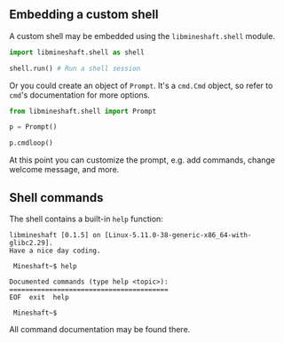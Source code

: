 ## Embedding a custom shell
A custom shell may be embedded using the `libmineshaft.shell` module. 
```python
import libmineshaft.shell as shell

shell.run() # Run a shell session
```
 Or you could create an object of `Prompt`. It's a `cmd.Cmd` object, so refer to `cmd`'s documentation for more options.
 ```python
from libmineshaft.shell import Prompt

p = Prompt()

p.cmdloop()
 
```



At this point you can customize the prompt, e.g. add commands, change welcome message, and more.




## Shell commands 
The shell contains a built-in `help` function:



```
libmineshaft [0.1.5] on [Linux-5.11.0-38-generic-x86_64-with-glibc2.29].
Have a nice day coding.

 Mineshaft~$ help

Documented commands (type help <topic>):
========================================
EOF  exit  help

 Mineshaft~$ 
```

All command documentation may be found there.
